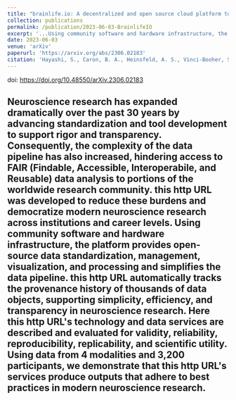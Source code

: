 ```yaml
---
title: "brainlife.io: A decentralized and open source cloud platform to support neuroscience research"
collection: publications
permalink: /publication/2023-06-03-BrainlifeIO
excerpt: '...Using community software and hardware infrastructure, the platform provides open-source data standardization, management, visualization, and processing and simplifies the data pipeline. this http URL automatically tracks the provenance history of thousands of data objects, supporting simplicity, efficiency, and transparency in neuroscience research. Here this http URLs technology and data services are described and evaluated for validity, reliability, reproducibility, replicability, and scientific utility...'
date: 2023-06-03
venue: 'arXiv'
paperurl: 'https://arxiv.org/abs/2306.02183'
citation: 'Hayashi, S., Caron, B. A., Heinsfeld, A. S., Vinci-Booher, S., McPherson, B., Bullock, D. N., ... & Pestilli, F. (2023). brainlife. io: A decentralized and open source cloud platform to support neuroscience research. <i>ArXiv</i>.Current Research in Neurobiology, revision under review, https://doi.org/10.48550/arXiv.2306.02183'
---
```

doi: https://doi.org/10.48550/arXiv.2306.02183

Neuroscience research has expanded dramatically over the past 30 years by advancing standardization and tool development to support rigor and transparency. Consequently, the complexity of the data pipeline has also increased, hindering access to FAIR (Findable, Accessible, Interoperabile, and Reusable) data analysis to portions of the worldwide research community. this http URL was developed to reduce these burdens and democratize modern neuroscience research across institutions and career levels. Using community software and hardware infrastructure, the platform provides open-source data standardization, management, visualization, and processing and simplifies the data pipeline. this http URL automatically tracks the provenance history of thousands of data objects, supporting simplicity, efficiency, and transparency in neuroscience research. Here this http URL's technology and data services are described and evaluated for validity, reliability, reproducibility, replicability, and scientific utility. Using data from 4 modalities and 3,200 participants, we demonstrate that this http URL's services produce outputs that adhere to best practices in modern neuroscience research.
---

